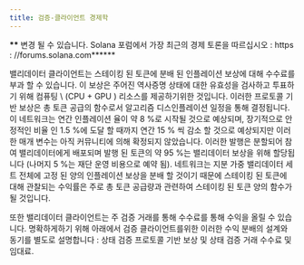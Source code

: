 ```yaml
---
title: 검증-클라이언트 경제학
---
```


**\*\*** 변경 될 수 있습니다. Solana 포럼에서 가장 최근의 경제 토론을 따르십시오 : https : //forums.solana.com**\*\***

밸리데이터 클라이언트는 스테이킹 된 토큰에 분배 된 인플레이션 보상에 대해 수수료를 부과 할 수 있습니다. 이 보상은 주어진 역사증명 상태에 대한 유효성을 검사하고 투표하기 위해 컴퓨팅 \ (CPU + GPU \) 리소스를 제공하기위한 것입니다. 이러한 프로토콜 기반 보상은 총 토큰 공급의 함수로서 알고리즘 디스인플레이션 일정을 통해 결정됩니다. 이 네트워크는 연간 인플레이션 율이 약 8 %로 시작될 것으로 예상되며, 장기적으로 안정적인 비율 인 1.5 %에 도달 할 때까지 연간 15 % 씩 감소 할 것으로 예상되지만 이러한 매개 변수는 아직 커뮤니티에 의해 확정되지 않았습니다. 이러한 발행은 분할되어 참여 밸리데이터에게 배포되며 발행 된 토큰의 약 95 %는 밸리데이터 보상을 위해 할당됩니다 (나머지 5 %는 재단 운영 비용으로 예약 됨). 네트워크는 지분 가중 밸리데이터 세트 전체에 고정 된 양의 인플레이션 보상을 분배 할 것이기 때문에 스테이킹 된 토큰에 대해 관찰되는 수익률은 주로 총 토큰 공급량과 관련하여 스테이킹 된 토큰 양의 함수가 될 것입니다.

또한 밸리데이터 클라이언트는 주 검증 거래를 통해 수수료를 통해 수익을 올릴 수 있습니다. 명확하게하기 위해 아래에서 검증 클라이언트를위한 이러한 수익 분배의 설계와 동기를 별도로 설명합니다 : 상태 검증 프로토콜 기반 보상 및 상태 검증 거래 수수료 및 임대료.
